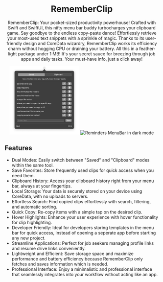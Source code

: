 <div align="center">
  <h1>
    RememberClip
  </h1>
    <p>
    RememberClip: Your pocket-sized productivity powerhouse! Crafted with Swift and SwiftUI, this nifty menu bar buddy turbocharges your clipboard game. Say goodbye to the endless copy-paste dance! Effortlessly retrieve your most-used text snippets with a sprinkle of magic. Thanks to its user-friendly design and CoreData wizardry, RememberClip works its efficiency charm without hogging CPU or draining your battery. All this in a feather-light package under 1 MB! It's your secret sauce for breezing through job apps and daily tasks. Your must-have info, just a click away!
  </p>
  <img
    max-width="400"
    width="45%"
    src="/Images/RememberClip-Image.png"
    alt="RememberClip"
  >
  <img
    max-width="400"
    width="42%"
    src="Images/Screenshot%202023-09-27%20at%205.05.26%E2%80%AFPM.png"
    alt="Reminders MenuBar in dark mode"
  >

</div>

## Features

* Dual Modes: Easily switch between "Saved" and "Clipboard" modes within the same tool.
* Save Favorites: Store frequently used clips for quick access when you need them.
* Clipboard History: Access your clipboard history right from your menu bar, always at your fingertips.
* Local Storage: Your data is securely stored on your device using CoreData, with no uploads to servers.
* Effortless Search: Find copied clips effortlessly with search, filtering, and automatic sorting.
* Quick Copy: Re-copy items with a simple tap on the desired clip.
* Hover Highlights: Enhance your user experience with hover functionality for clip highlighting.
* Developer Friendly: Ideal for developers storing templates in the menu bar for quick access, instead of opening a seperate app before starting any new project. 
* Streamline Applications: Perfect for job seekers managing profile links and resume drive links conveniently.
* Lightweight and Efficient: Save storage space and maximize performance and battery efficiency because RememberClip only fetches and saves information which is needed.
* Professional Interface: Enjoy a minimalistic and professional interface that seamlessly integrates into your workflow without acting like an app.



